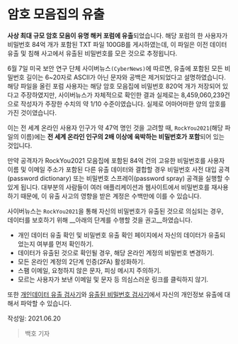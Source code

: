 # 암호 모음집의 유출

**사상 최대 규모 암호 모음이 유명 해커 포럼에 유출**되었습니다. 해당 포럼의 한 사용자가 비밀번호 84억 개가 포함된 TXT 파일 100GB를 게시하였는데, 이 파일은 이전 데이터 유출 및 침해 사고에서 유출된 비밀번호를 모은 것으로 추정욉니다.

6월 7일 미국 보안 연구 단체 사이버뉴스`(CyberNews)`에 따르면, 유출에 포함된 모든 비밀번호 길이는 6~20자로 ASCII가 아닌 문자와 공백은 제거되었다고 설명하였습니다. 해당 파일을 올린 포럼 사용자는 해당 암호 모음집에 비밀번호 820억 개가 저장되어 있다고 주장하였지만, 사이버뉴스가 자체적으로 확인한 결과 실제로는 8,459,060,239건으로 작성자가 주장한 수치의 약 1/10 수준이였습니다. 실제로 어마어마한 양의 암호를 가진 것이였습니다.

이는 전 세계 온라인 사용자 인구가 약 47억 명인 것을 고려할 때, `RockYou2021`(해당 파일의 이름)에는 **전 세계 온라인 인구의 2배 이상에 육박하는 비밀번호가 포함**되어 있는 것입니다.

만약 공격자가 RockYou2021 모음집에 포함된 84억 건의 고유한 비밀번호를 사용자 이름 및 이메일 주소가 포함된 다른 유출 데이터와 결합할 경우 비밀번호 사전 대입 공격(password dictionary) 또는 비밀번호 스프레이(password spray) 공격을 실행할 수 있게 됩니다. 대부분의 사람들이 여러 애플리케이션과 웹사이트에서 비밀번호를 재사용하기 때문에, 이 유출 사고의 영향을 받은 계정은 수백만에 이를 수 있습니다.

사이버뉴스는 `RockYou2021`을 통해 자신의 비밀번호가 유출된 것으로 의심되는 경우, 데이터를 보호하기 위해 __아래의 단계를 수행할 것을 권고__하였습니다.

- 개인 데이터 유출 확인 및 비밀번호 유출 확인 페이지에서 자신의 데이터가 유출되었는지 여부를 먼저 확인하기.
- 데이터가 유출된 것으로 확인될 경우, 해당 온라인 계정의 비밀번호 변경하기. 
- 모든 온라인 계정의 2단계 인증(2FA) 활성화하기. 
- 스팸 이메일, 요청하지 않은 문자, 피싱 메시지 주의하기.
- 모르는 사용자가 보낸 이메일 및 문자 등 의심스러운 링크를 클릭하지 않기.

또한 [개인데이터 유출 검사기](https://cybernews.com/personal-data-leak-check/)와 [유출된 비밀번호 검사기](https://cybernews.com/password-leak-check/)에서 자신의 개인정보 유출에 대해서 파악할 수 있습니다.

작성일: 2021.06.20
> 백호 기자
